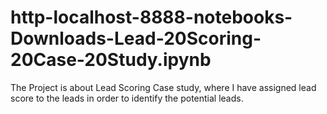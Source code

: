 # http-localhost-8888-notebooks-Downloads-Lead-20Scoring-20Case-20Study.ipynb
The Project is about Lead Scoring Case study, where I have assigned lead score to the leads in order to identify the potential leads.
